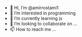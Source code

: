 - 👋 Hi, I’m @amirrostami1
- 👀 I’m interested in programming
- 🌱 I’m currently learning js
- 💞️ I’m looking to collaborate on ...
- 📫 How to reach me ...

<!---
amirrostami1/amirrostami1 is a ✨ special ✨ repository because its `README.md` (this file) appears on your GitHub profile.
You can click the Preview link to take a look at your changes.
--->
